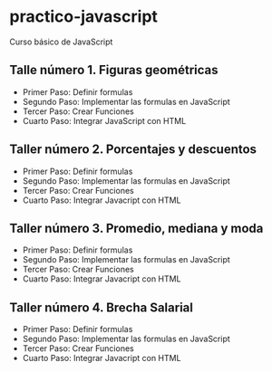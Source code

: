 # practico-javascript
Curso básico de JavaScript

## Talle número 1. Figuras geométricas

- Primer Paso: Definir formulas
- Segundo Paso: Implementar las formulas en JavaScript
- Tercer Paso: Crear Funciones
- Cuarto Paso: Integrar JavaScript con HTML

## Taller número 2. Porcentajes y descuentos

- Primer Paso: Definir formulas
- Segundo Paso: Implementar las formulas en JavaScript
- Tercer Paso: Crear Funciones
- Cuarto Paso: Integrar Javacript con HTML

## Taller número 3. Promedio, mediana y moda

- Primer Paso: Definir formulas
- Segundo Paso: Implementar las formulas en JavaScript
- Tercer Paso: Crear Funciones
- Cuarto Paso: Integrar Javacript con HTML

## Taller número 4. Brecha Salarial

- Primer Paso: Definir formulas
- Segundo Paso: Implementar las formulas en JavaScript
- Tercer Paso: Crear Funciones
- Cuarto Paso: Integrar Javacript con HTML